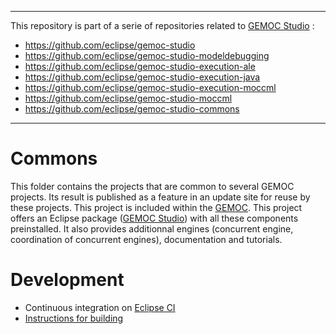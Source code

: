 -------------
This repository is part of a serie of repositories related to [GEMOC Studio](http://eclipse.org/gemoc) :
- https://github.com/eclipse/gemoc-studio
- https://github.com/eclipse/gemoc-studio-modeldebugging
- https://github.com/eclipse/gemoc-studio-execution-ale
- https://github.com/eclipse/gemoc-studio-execution-java
- https://github.com/eclipse/gemoc-studio-execution-moccml
- https://github.com/eclipse/gemoc-studio-moccml
- https://github.com/eclipse/gemoc-studio-commons
-------------

# Commons


This folder contains the projects that are common to several GEMOC projects.
Its result is published as a feature in an update site for reuse by these projects.
This project is included within the [GEMOC](http://gemoc.org/ "GEMOC Homepage"). This project offers an Eclipse package ([GEMOC Studio](http://gemoc.org/studio-download/)) with all these components preinstalled. It also provides additionnal engines (concurrent engine, coordination of concurrent engines), documentation and tutorials.



# Development
- Continuous integration on [Eclipse CI](https://ci.eclipse.org/gemoc/job/gemoc-studio-integration/)
- [Instructions for building](https://github.com/eclipse/gemoc-studio/tree/master/dev_support/tycho_full_compilation)






